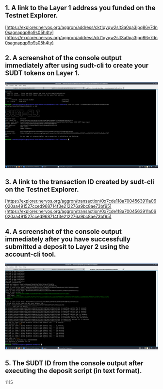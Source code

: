 ## 1. A link to the Layer 1 address you funded on the Testnet Explorer.
[https://explorer.nervos.org/aggron/address/ckt1qyqw2slt3a0qa3jpq86y7dn0sagnapqp9p9s05h4ty](https://explorer.nervos.org/aggron/address/ckt1qyqw2slt3a0qa3jpq86y7dn0sagnapqp9p9s05h4ty)
## 2. A screenshot of the console output immediately after using sudt-cli to create your SUDT tokens on Layer 1.
![](./sudt_issued.png)
## 3. A link to the transaction ID created by sudt-cli on the Testnet Explorer.
[https://explorer.nervos.org/aggron/transaction/0x7cde118a7004563911a06020aa491527cced968714f3e212276a9bc8ae73bf95](https://explorer.nervos.org/aggron/transaction/0x7cde118a7004563911a06020aa491527cced968714f3e212276a9bc8ae73bf95)
## 4. A screenshot of the console output immediately after you have successfully submitted a deposit to Layer 2 using the account-cli tool.
![](./l2_transfer.png)
## 5. The SUDT ID from the console output after executing the deposit script (in text format).
1115
